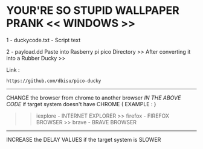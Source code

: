 # YOUR'RE SO STUPID WALLPAPER PRANK  << WINDOWS >>

1 - duckycode.txt - Script text 

2 - payload.dd Paste into Rasberry pi pico Directory >> After converting it into a Rubber Ducky >> 

Link :

    https://github.com/dbisu/pico-ducky


********************
CHANGE the browser from chrome to another browser *IN THE ABOVE CODE* if target system doesn't have CHROME ( EXAMPLE : )  
>> iexplore - INTERNET EXPLORER >> firefox - FIREFOX BROWSER >> brave - BRAVE BROWSER 
********************

INCREASE the DELAY VALUES if the target system is SLOWER
